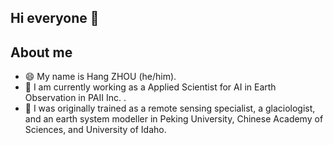## Hi everyone 👋

<!--
**greyjoeyzhou/greyjoeyzhou** is a ✨ _special_ ✨ repository because its `README.md` (this file) appears on your GitHub profile.

Here are some ideas to get you started:

- 🔭 I’m currently working on ...
- 🌱 I’m currently learning ...
- 👯 I’m looking to collaborate on ...
- 🤔 I’m looking for help with ...
- 💬 Ask me about ...
- 📫 How to reach me: ...
- 😄 Pronouns: ...
- ⚡ Fun fact: ...
-->

## About me

- 😄 My name is Hang ZHOU (he/him). <!--, you may find me in and . -->
- 🔭 I am currently working as a Applied Scientist for AI in Earth Observation in PAII Inc. .
- 🌱 I was originally trained as a remote sensing specialist, a glaciologist, and an earth system modeller in Peking University, Chinese Academy of Sciences, and University of Idaho.


<!--

later
## 🔭 I'm currently ...

- building remote sensing and geospatial data platform
- developing deep learning and statistical models for remote sensing data correction and fusion
- designing and training deep learning and machine learning models for deriving market signals from remote sensing and geospatial data


-->

<!--
open when I have some public contribution

## Status

![Hang ZHOU's github stats](https://github-readme-stats.vercel.app/api?username=greyjoeyzhou&show_icons=true&count_private=true)

-->
